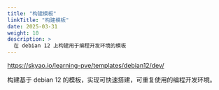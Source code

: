 ```yaml
---
title: "构建模板"
linkTitle: "构建模板"
date: 2025-03-31
weight: 10
description: >
  在 debian 12 上构建用于编程开发环境的模板
---
```


https://skyao.io/learning-pve/templates/debian12/dev/

构建基于 debian 12 的模板，实现可快速搭建，可重复使用的编程开发环境。